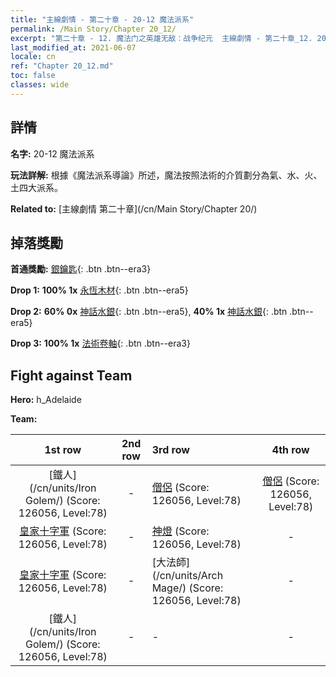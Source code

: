 ```yaml
---
title: "主線劇情 - 第二十章 - 20-12 魔法派系"
permalink: /Main Story/Chapter 20_12/
excerpt: "第二十章 - 12. 魔法门之英雄无敌：战争纪元  主線劇情 - 第二十章_12. 20-12 魔法派系"
last_modified_at: 2021-06-07
locale: cn
ref: "Chapter 20_12.md"
toc: false
classes: wide
---
```


## 詳情

 **名字:** 20-12 魔法派系

 **玩法詳解:** 根據《魔法派系導論》所述，魔法按照法術的介質劃分為氣、水、火、土四大派系。

 **Related to:** [主線劇情 第二十章](/cn/Main Story/Chapter 20/)

## 掉落獎勵

 **首通獎勵:** [銀鑰匙](/cn/Items/con_693/){: .btn .btn--era3}

 **Drop 1:** **100% 1x** [永恆木材](/cn/Items/mat_69/){: .btn .btn--era5}

 **Drop 2:** **60% 0x** [神話水銀](/cn/Items/mat_63/){: .btn .btn--era5}, **40% 1x** [神話水銀](/cn/Items/mat_63/){: .btn .btn--era5}

 **Drop 3:** **100% 1x** [法術卷軸](/cn/Items/con_694/){: .btn .btn--era3}


## Fight against Team
 **Hero:** h_Adelaide

 **Team:**


  | 1st row | 2nd row | 3rd row | 4th row |
  |:----:|:----:|:----|:----:|
  | [鐵人](/cn/units/Iron Golem/) (Score: 126056, Level:78)  | - | [僧侶](/cn/units/Monk/) (Score: 126056, Level:78)  | [僧侶](/cn/units/Monk/) (Score: 126056, Level:78)  |
  | [皇家十字軍](/cn/units/Swordsman/) (Score: 126056, Level:78)  | - | [神燈](/cn/units/Genie/) (Score: 126056, Level:78)  | - |
  | [皇家十字軍](/cn/units/Swordsman/) (Score: 126056, Level:78)  | - | [大法師](/cn/units/Arch Mage/) (Score: 126056, Level:78)  | - |
  | [鐵人](/cn/units/Iron Golem/) (Score: 126056, Level:78)  | - | - | - |


